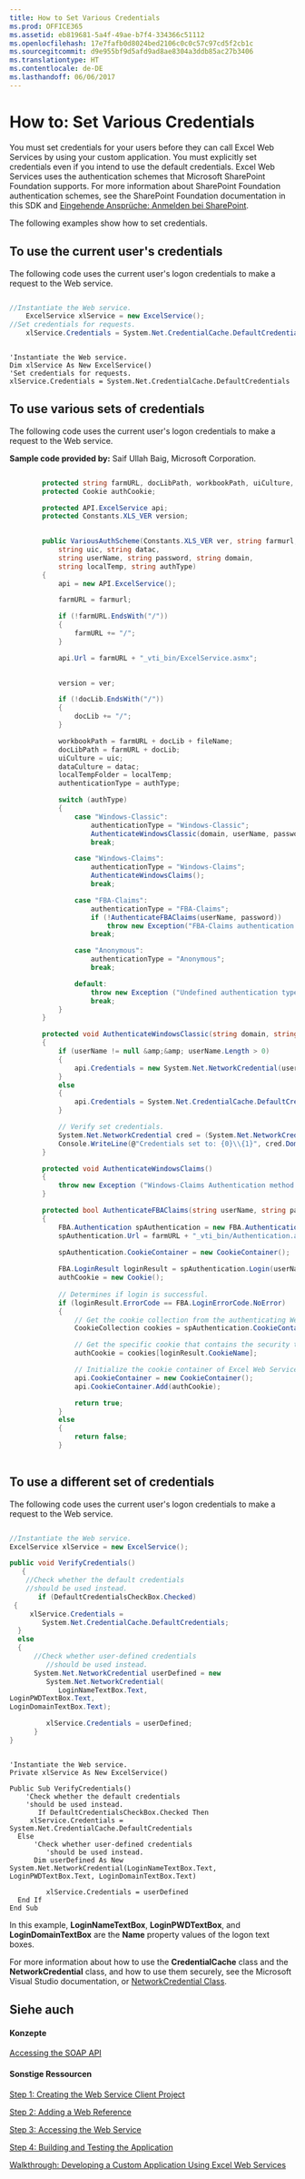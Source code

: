 ```yaml
---
title: How to Set Various Credentials
ms.prod: OFFICE365
ms.assetid: eb819681-5a4f-49ae-b7f4-334366c51112
ms.openlocfilehash: 17e7fafb0d8024bed2106c0c0c57c97cd5f2cb1c
ms.sourcegitcommit: d9e955bf9d5afd9ad8ae8304a3ddb85ac27b3406
ms.translationtype: HT
ms.contentlocale: de-DE
ms.lasthandoff: 06/06/2017
---
```

# <a name="how-to-set-various-credentials"></a>How to: Set Various Credentials

You must set credentials for your users before they can call Excel Web Services by using your custom application. You must explicitly set credentials even if you intend to use the default credentials. Excel Web Services uses the authentication schemes that Microsoft SharePoint Foundation supports. For more information about SharePoint Foundation authentication schemes, see the SharePoint Foundation documentation in this SDK and  [Eingehende Ansprüche: Anmelden bei SharePoint](incoming-claims-signing-into-sharepoint).
  
    
    

The following examples show how to set credentials.
## <a name="to-use-the-current-users-credentials"></a>To use the current user's credentials

The following code uses the current user's logon credentials to make a request to the Web service. 
  
    
    

```cs

//Instantiate the Web service.
    ExcelService xlService = new ExcelService();
//Set credentials for requests.
    xlService.Credentials = System.Net.CredentialCache.DefaultCredentials;

```


```VB.net

'Instantiate the Web service.
Dim xlService As New ExcelService()
'Set credentials for requests.
xlService.Credentials = System.Net.CredentialCache.DefaultCredentials
```


## <a name="to-use-various-sets-of-credentials"></a>To use various sets of credentials

The following code uses the current user's logon credentials to make a request to the Web service. 
  
    
    
 **Sample code provided by:** Saif Ullah Baig, Microsoft Corporation.
  
    
    



```cs

        protected string farmURL, docLibPath, workbookPath, uiCulture, dataCulture, localTempFolder, authenticationType;
        protected Cookie authCookie;

        protected API.ExcelService api;
        protected Constants.XLS_VER version;
        

        public VariousAuthScheme(Constants.XLS_VER ver, string farmurl, string docLib, string fileName, 
            string uic, string datac,
            string userName, string password, string domain,
            string localTemp, string authType)
        {
            api = new API.ExcelService();

            farmURL = farmurl;

            if (!farmURL.EndsWith("/"))
            {
                farmURL += "/";
            }

            api.Url = farmURL + "_vti_bin/ExcelService.asmx";

            
            version = ver;

            if (!docLib.EndsWith("/"))
            {
                docLib += "/";
            }

            workbookPath = farmURL + docLib + fileName;
            docLibPath = farmURL + docLib;
            uiCulture = uic;
            dataCulture = datac;
            localTempFolder = localTemp;
            authenticationType = authType;

            switch (authType)
            {
                case "Windows-Classic":
                    authenticationType = "Windows-Classic";
                    AuthenticateWindowsClassic(domain, userName, password);
                    break;

                case "Windows-Claims":
                    authenticationType = "Windows-Claims";
                    AuthenticateWindowsClaims();
                    break;

                case "FBA-Claims":
                    authenticationType = "FBA-Claims";
                    if (!AuthenticateFBAClaims(userName, password))
                        throw new Exception("FBA-Claims authentication failed");
                    break;

                case "Anonymous":
                    authenticationType = "Anonymous";
                    break;

                default:
                    throw new Exception ("Undefined authentication type specified: " + authType);
                    break;
            }
        }

        protected void AuthenticateWindowsClassic(string domain, string userName, string password)
        {
            if (userName != null &amp;&amp; userName.Length > 0)
            {
                api.Credentials = new System.Net.NetworkCredential(userName, password, domain);
            }
            else
            {
                api.Credentials = System.Net.CredentialCache.DefaultCredentials;
            }

            // Verify set credentials.
            System.Net.NetworkCredential cred = (System.Net.NetworkCredential) api.Credentials;
            Console.WriteLine(@"Credentials set to: {0}\\{1}", cred.Domain, cred.UserName);
        }

        protected void AuthenticateWindowsClaims()
        {
            throw new Exception ("Windows-Claims Authentication method not implemented");
        }

        protected bool AuthenticateFBAClaims(string userName, string password)
        {
            FBA.Authentication spAuthentication = new FBA.Authentication();
            spAuthentication.Url = farmURL + "_vti_bin/Authentication.asmx";
                          
            spAuthentication.CookieContainer = new CookieContainer();

            FBA.LoginResult loginResult = spAuthentication.Login(userName, password);
            authCookie = new Cookie();
                
            // Determines if login is successful.
            if (loginResult.ErrorCode == FBA.LoginErrorCode.NoError)
            {
                // Get the cookie collection from the authenticating Web service.
                CookieCollection cookies = spAuthentication.CookieContainer.GetCookies(new Uri(spAuthentication.Url));

                // Get the specific cookie that contains the security token.
                authCookie = cookies[loginResult.CookieName];

                // Initialize the cookie container of Excel Web Services.
                api.CookieContainer = new CookieContainer();
                api.CookieContainer.Add(authCookie);

                return true;
            }
            else
            {
                return false;
            }
        

```


## <a name="to-use-a-different-set-of-credentials"></a>To use a different set of credentials

The following code uses the current user's logon credentials to make a request to the Web service. 
  
    
    

```cs

//Instantiate the Web service.
ExcelService xlService = new ExcelService();

public void VerifyCredentials()
   {
    //Check whether the default credentials
    //should be used instead.  
       if (DefaultCredentialsCheckBox.Checked)
 {
     xlService.Credentials =     
        System.Net.CredentialCache.DefaultCredentials;
  }
  else
  {
      //Check whether user-defined credentials
         //should be used instead.
      System.Net.NetworkCredential userDefined = new 
         System.Net.NetworkCredential(
            LoginNameTextBox.Text,
LoginPWDTextBox.Text,
LoginDomainTextBox.Text);

         xlService.Credentials = userDefined;          
      }
}
```


```VB.net

'Instantiate the Web service.
Private xlService As New ExcelService()

Public Sub VerifyCredentials()
    'Check whether the default credentials
    'should be used instead.  
       If DefaultCredentialsCheckBox.Checked Then
     xlService.Credentials = System.Net.CredentialCache.DefaultCredentials
  Else
      'Check whether user-defined credentials
         'should be used instead.
      Dim userDefined As New System.Net.NetworkCredential(LoginNameTextBox.Text, LoginPWDTextBox.Text, LoginDomainTextBox.Text)

         xlService.Credentials = userDefined
  End If
End Sub
```

In this example, **LoginNameTextBox**, **LoginPWDTextBox**, and **LoginDomainTextBox** are the **Name** property values of the logon text boxes.
  
    
    
For more information about how to use the **CredentialCache** class and the **NetworkCredential** class, and how to use them securely, see the Microsoft Visual Studio documentation, or [NetworkCredential Class](http://msdn.microsoft.com/library/60b63419-9606-4fdc-a30f-257ded236f16.aspx).
  
    
    

## <a name="see-also"></a>Siehe auch


#### <a name="concepts"></a>Konzepte


  
    
    
 [Accessing the SOAP API](accessing-the-soap-api)
#### <a name="other-resources"></a>Sonstige Ressourcen


  
    
    
 [Step 1: Creating the Web Service Client Project](step-1-creating-the-web-service-client-project)
  
    
    
 [Step 2: Adding a Web Reference](step-2-adding-a-web-reference)
  
    
    
 [Step 3: Accessing the Web Service](step-3-accessing-the-web-service)
  
    
    
 [Step 4: Building and Testing the Application](step-4-building-and-testing-the-application)
  
    
    
 [Walkthrough: Developing a Custom Application Using Excel Web Services](walkthrough-developing-a-custom-application-using-excel-web-services)

